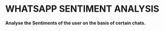 # WHATSAPP SENTIMENT ANALYSIS
<b>Analyse the Sentiments of the user on the basis of certain chats.</b>
